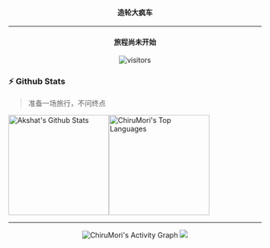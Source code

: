 
<p>
  <h4 align="center"><b>造轮大疯车</b></h4>
</p>

<!--
**ChiruMori/ChiruMori** is a ✨ _special_ ✨ repository because its `README.md` (this file) appears on your GitHub profile.

Here are some ideas to get you started:

- 🔭 I’m currently working on ...
- 🌱 I’m currently learning ...
- 👯 I’m looking to collaborate on ...
- 🤔 I’m looking for help with ...
- 💬 Ask me about ...
- 📫 How to reach me: ...
- 😄 Pronouns: ...
- ⚡ Fun fact: ...

-->

<hr />

<p>
  <h4 align="center"><b>旅程尚未开始</b></h4>
</p>
<p align="center">
    <img align="center" alt="visitors" src="https://profile-counter.glitch.me/ChiruMori/count.svg" />
</p>

### :zap: Github Stats

> 准备一场旅行，不问终点

<div style="display: flex">
  <a href="#"><img alt="Akshat's Github Stats" src="https://github-readme-stats.vercel.app/api?username=ChiruMori&show_icons=true&include_all_commits=true&count_private=true&theme=react&hide_border=true&bg_color=0D1117&title_color=00aaff&icon_color=00aaff" height="200" alt="ChiruMori's Github Stats"/></a>
  <a href="#"><img alt="ChiruMori's Top Languages" src="https://github-readme-stats.vercel.app/api/top-langs/?username=ChiruMori&langs_count=10&layout=compact&theme=react&hide_border=true&bg_color=0D1117&title_color=00aaff&icon_color=00aaff" height="200"/></a>
</div>

<hr />

<div align = "center">  
  <img alt="ChiruMori's Activity Graph" src="https://activity-graph.herokuapp.com/graph?username=ChiruMori&custom_title=ChiruMori%20at%20Github&bg_color=0D1117&color=00aaff&line=FFFFFF&point=00aaff&hide_border=true" />
  <img src="https://github-profile-trophy.vercel.app/?username=ChiruMori&column=6&theme=onedark" />
</div>
